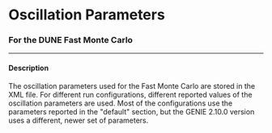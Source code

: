 Oscillation Parameters
==========

### For the DUNE Fast Monte Carlo

-----------

#### Description

The oscillation parameters used for the Fast Monte Carlo are stored in
the XML file. For different run configurations, different reported
values of the oscillation parameters are used. Most of the
configurations use the parameters reported in the "default" section, but
the GENIE 2.10.0 version uses a different, newer set of parameters.
